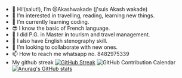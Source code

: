 - 👋 Hi!(salut!), I’m @Akashwakade (j'suis Akash wakade)
- 👀 I’m interested in travelling, reading, learning new things. 
- 🌱 I’m currently learning coding.
- 😎 I know the basic of French language.
- 🤵  I did P.G. in Master in tourism and travel management.
- 📝 I also have English stenography skill.
- 💞️ I’m looking to collaborate with new ones.
- 📫 How to reach me whatsapp no. 8482975339
- My github streak
[![GitHub Streak](https://streak-stats.demolab.com/?user=Akashwakade)](https://git.io/streak-stats)
![GitHub Contribution Calendar](https://github-readme-calendar.herokuapp.com/Akashwakade)
[![Anurag's GitHub stats](https://github-readme-stats.vercel.app/api?username=Akashwakade)](https://github.com/Akashwakade/github-readme-stats)



<!---
Akashwakade/Akashwakade is a ✨ special ✨ repository because its `README.md` (this file) appears on your GitHub profile.
You can click the Preview link to take a look at your changes.
--->
